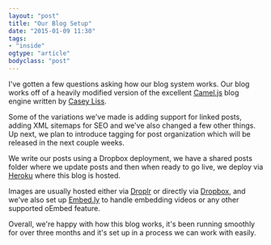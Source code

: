 ```yaml
---
layout: "post"
title: "Our Blog Setup"
date: "2015-01-09 11:30"
tags: 
- "inside"
ogtype: "article"
bodyclass: "post"
---
```


I've gotten a few questions asking how our blog system works. Our blog works off of a heavily modified version of the excellent [Camel.js](https://github.com/cliss/camel/) blog engine written by [Casey Liss](http://www.caseyliss.com).

Some of the variations we've made is adding support for linked posts, adding XML sitemaps for SEO and we've also changed a few other things. Up next, we plan to introduce tagging for post organization which will be released in the next couple weeks.

We write our posts using a Dropbox deployment, we have a shared posts folder where we update posts and then when ready to go live, we deploy via [Heroku](http://heroku.com) where this blog is hosted.

Images are usually hosted either via [Droplr](https://droplr.com/) or directly via [Dropbox](http://dropbox.com), and we've also set up [Embed.ly](http://embed.ly) to handle embedding videos or any other supported oEmbed feature.

Overall, we're happy with how this blog works, it's been running smoothly for over three months and it's set up in a process we can work with easily.